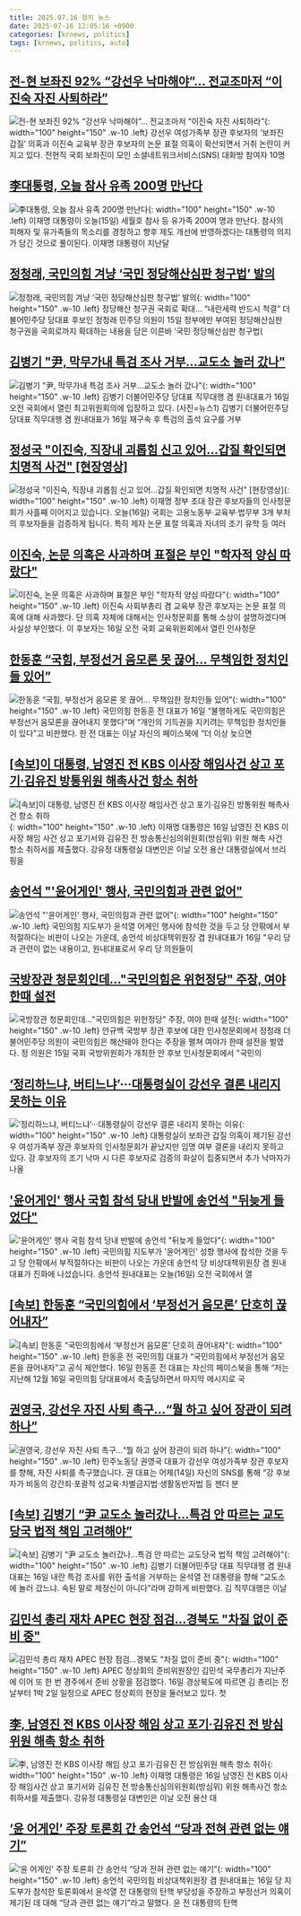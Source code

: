 ```yaml
---
title: 2025.07.16 정치 뉴스
date: 2025-07-16 12:05:16 +0900
categories: [krnews, politics]
tags: [krnews, politics, auto]
---
```

## [전-현 보좌진 92% “강선우 낙마해야”… 전교조마저 “이진숙 자진 사퇴하라”](https://n.news.naver.com/mnews/article/020/0003648244)

![전-현 보좌진 92% “강선우 낙마해야”… 전교조마저 “이진숙 자진 사퇴하라”](https://mimgnews.pstatic.net/image/origin/020/2025/07/16/3648244.jpg?type=nf220_150){: width="100" height="150" .w-10 .left}
강선우 여성가족부 장관 후보자의 ‘보좌진 갑질’ 의혹과 이진숙 교육부 장관 후보자의 논문 표절 의혹이 확산되면서 거취 논란이 커지고 있다. 전현직 국회 보좌진이 모인 소셜네트워크서비스(SNS) 대화방 참여자 10명

## [李대통령, 오늘 참사 유족 200명 만난다](https://n.news.naver.com/mnews/article/018/0006066532)

![李대통령, 오늘 참사 유족 200명 만난다](https://mimgnews.pstatic.net/image/origin/018/2025/07/16/6066532.jpg?type=nf220_150){: width="100" height="150" .w-10 .left}
이재명 대통령이 오늘(15일) 세월호 참사 등 유가족 200여 명과 만난다. 참사의 피해자 및 유가족들의 목소리를 경청하고 향후 제도 개선에 반영하겠다는 대통령의 의지가 담긴 것으로 풀이된다. 이재명 대통령이 지난달

## [정청래, 국민의힘 겨냥 ‘국민 정당해산심판 청구법’ 발의](https://n.news.naver.com/mnews/article/366/0001092822)

![정청래, 국민의힘 겨냥 ‘국민 정당해산심판 청구법’ 발의](https://mimgnews.pstatic.net/image/origin/366/2025/07/15/1092822.jpg?type=nf220_150){: width="100" height="150" .w-10 .left}
정당해산 청구권 국회로 확대… “내란세력 반드시 척결” 더불어민주당 당대표 후보인 정청래 민주당 의원이 15일 정부에만 부여된 정당해산심판 청구권을 국회로까지 확대하는 내용을 담은 이른바 ‘국민 정당해산심판 청구법(

## [김병기 "尹, 막무가내 특검 조사 거부…교도소 놀러 갔나"](https://n.news.naver.com/mnews/article/018/0006066755)

![김병기 "尹, 막무가내 특검 조사 거부…교도소 놀러 갔나"](https://mimgnews.pstatic.net/image/origin/018/2025/07/16/6066755.jpg?type=nf220_150){: width="100" height="150" .w-10 .left}
김병기 더불어민주당 당대표 직무대행 겸 원내대표가 16일 오전 국회에서 열린 최고위원회의에 입장하고 있다. (사진=뉴스1) 김병기 더불어민주당 당대표 직무대행 겸 원내대표가 16일 재구속 후 특검의 출석 요구를 거부

## [정성국 "이진숙, 직장내 괴롭힘 신고 있어…갑질 확인되면 치명적 사건" [현장영상]](https://n.news.naver.com/mnews/article/437/0000448751)

![정성국 "이진숙, 직장내 괴롭힘 신고 있어…갑질 확인되면 치명적 사건" [현장영상]](https://mimgnews.pstatic.net/image/origin/437/2025/07/16/448751.jpg?type=nf220_150){: width="100" height="150" .w-10 .left}
이재명 정부 초대 장관 후보자들의 인사청문회가 사흘째 이어지고 있습니다. 오늘(16일) 국회는 고용노동부·교육부·법무부 3개 부처의 후보자들을 검증하게 됩니다. 특히 제자 논문 표절 의혹과 자녀의 조기 유학 등 여러

## [이진숙, 논문 의혹은 사과하며 표절은 부인 "학자적 양심 따랐다"](https://n.news.naver.com/mnews/article/003/0013365507)

![이진숙, 논문 의혹은 사과하며 표절은 부인 "학자적 양심 따랐다"](https://mimgnews.pstatic.net/image/origin/003/2025/07/16/13365507.jpg?type=nf220_150){: width="100" height="150" .w-10 .left}
이진숙 사회부총리 겸 교육부 장관 후보자는 논문 표절 의혹에 대해 사과했다. 단 의혹 자체에 대해서는 인사청문회를 통해 소상이 설명하겠다며 사실상 부인했다. 이 후보자는 16일 오전 국회 교육위원회에서 열린 인사청문

## [한동훈 “국힘, 부정선거 음모론 못 끊어… 무책임한 정치인들 있어”](https://n.news.naver.com/mnews/article/020/0003648309)

![한동훈 “국힘, 부정선거 음모론 못 끊어… 무책임한 정치인들 있어”](https://mimgnews.pstatic.net/image/origin/020/2025/07/16/3648309.jpg?type=nf220_150){: width="100" height="150" .w-10 .left}
국민의힘 한동훈 전 대표가 16일 “불행하게도 국민의힘은 부정선거 음모론을 끊어내지 못했다”며 “개인의 기득권을 지키려는 무책임한 정치인들이 있다”고 비판했다. 한 전 대표는 이날 자신의 페이스북에 “더 이상 늦으면

## [[속보]이 대통령, 남영진 전 KBS 이사장 해임사건 상고 포기·김유진 방통위원 해촉사건 항소 취하](https://n.news.naver.com/mnews/article/023/0003917381)

![[속보]이 대통령, 남영진 전 KBS 이사장 해임사건 상고 포기·김유진 방통위원 해촉사건 항소 취하](https://mimgnews.pstatic.net/image/origin/023/2025/07/16/3917381.jpg?type=nf220_150){: width="100" height="150" .w-10 .left}
이재명 대통령은 16일 남영진 전 KBS 이사장 해임 사건 상고 포기서와 김유진 전 방송통신심의위원회(방심위) 위원 해촉 사건 항소 취하서를 제출했다. 강유정 대통령실 대변인은 이날 오전 용산 대통령실에서 브리핑을

## [송언석 "'윤어게인' 행사, 국민의힘과 관련 없어"](https://n.news.naver.com/mnews/article/031/0000949110)

![송언석 "'윤어게인' 행사, 국민의힘과 관련 없어"](https://mimgnews.pstatic.net/image/origin/031/2025/07/16/949110.jpg?type=nf220_150){: width="100" height="150" .w-10 .left}
국민의힘 지도부가 윤석열 어게인 행사에 참석한 것을 두고 당 안팎에서 부적절하다는 비판이 나오는 가운데, 송언석 비상대책위원장 겸 원내대표가 16일 "우리 당과 관련이 없는 내용이고, 원내대표로서 우리 당 의원들이

## [국방장관 청문회인데…"국민의힘은 위헌정당" 주장, 여야 한때 설전](https://n.news.naver.com/mnews/article/008/0005221861)

![국방장관 청문회인데…"국민의힘은 위헌정당" 주장, 여야 한때 설전](https://mimgnews.pstatic.net/image/origin/008/2025/07/15/5221861.jpg?type=nf220_150){: width="100" height="150" .w-10 .left}
안규백 국방부 장관 후보에 대한 인사청문회에서 정청래 더불어민주당 의원이 국민의힘은 해산돼야 한다는 주장을 펼쳐 여야가 한때 설전을 벌였다. 정 의원은 15일 국회 국방위원회가 개최한 안 후보 인사청문회에서 "국민의

## [‘정리하느냐, 버티느냐’···대통령실이 강선우 결론 내리지 못하는 이유](https://n.news.naver.com/mnews/article/032/0003382898)

![‘정리하느냐, 버티느냐’···대통령실이 강선우 결론 내리지 못하는 이유](https://mimgnews.pstatic.net/image/origin/032/2025/07/15/3382898.jpg?type=nf220_150){: width="100" height="150" .w-10 .left}
대통령실이 보좌관 갑질 의혹이 제기된 강선우 여성가족부 장관 후보자의 인사청문회가 끝났지만 임명 여부 결론을 내리지 못하고 있다. 강 후보자의 조기 낙마 시 다른 후보자로 검증의 화살이 집중되면서 추가 낙마자가 나올

## ['윤어게인' 행사 국힘 참석 당내 반발에 송언석 "뒤늦게  들었다"](https://n.news.naver.com/mnews/article/661/0000058472)

!['윤어게인' 행사 국힘 참석 당내 반발에 송언석 "뒤늦게  들었다"](https://mimgnews.pstatic.net/image/origin/661/2025/07/16/58472.jpg?type=nf220_150){: width="100" height="150" .w-10 .left}
국민의힘 지도부가 '윤어게인' 성향 행사에 참석한 것을 두고 당 안팎에서 부적절하다는 비판이 나오는 가운데 송언석 당 비상대책위원장 겸 원내대표가 진화에 나섰습니다. 송언석 원내대표는 오늘(16일) 오전 국회에서 열

## [[속보] 한동훈 “국민의힘에서 ‘부정선거 음모론’ 단호히 끊어내자”](https://n.news.naver.com/mnews/article/029/0002968524)

![[속보] 한동훈 “국민의힘에서 ‘부정선거 음모론’ 단호히 끊어내자”](https://mimgnews.pstatic.net/image/origin/029/2025/07/16/2968524.jpg?type=nf220_150){: width="100" height="150" .w-10 .left}
한동훈 전 국민의힘 대표가 “국민의힘에서 부정선거 음모론을 끊어내자”고 공식 제안했다. 16일 한동훈 전 대표는 자신의 페이스북을 통해 “저는 지난해 12월 16일 국민의힘 당대표에서 축출당하면서 마지막 메시지로 국

## [권영국, 강선우 자진 사퇴 촉구…“뭘 하고 싶어 장관이 되려 하나”](https://n.news.naver.com/mnews/article/056/0011989576)

![권영국, 강선우 자진 사퇴 촉구…“뭘 하고 싶어 장관이 되려 하나”](https://mimgnews.pstatic.net/image/origin/056/2025/07/15/11989576.jpg?type=nf220_150){: width="100" height="150" .w-10 .left}
민주노동당 권영국 대표가 강선우 여성가족부 장관 후보자를 향해, 자진 사퇴를 촉구했습니다. 권 대표는 어제(14일) 자신의 SNS를 통해 “강 후보자가 비동의 강간죄·포괄적 성교육·차별금지법·생활동반자법 등 젠더 분

## [[속보] 김병기 “尹 교도소 놀러갔나…특검 안 따르는 교도당국 법적 책임 고려해야”](https://n.news.naver.com/mnews/article/029/0002968498)

![[속보] 김병기 “尹 교도소 놀러갔나…특검 안 따르는 교도당국 법적 책임 고려해야”](https://mimgnews.pstatic.net/image/origin/029/2025/07/16/2968498.jpg?type=nf220_150){: width="100" height="150" .w-10 .left}
김병기 더불어민주당 대표 직무대행 겸 원내대표는 16일 내란 특검 조사를 위한 출석을 거부하는 윤석열 전 대통령을 향해 “교도소에 놀러 갔느냐. 속된 말로 제정신이 아니다”라며 강하게 비판했다. 김 직무대행은 이날

## [김민석 총리 재차 APEC 현장 점검…경북도 "차질 없이 준비 중"](https://n.news.naver.com/mnews/article/079/0004045318)

![김민석 총리 재차 APEC 현장 점검…경북도 "차질 없이 준비 중"](https://mimgnews.pstatic.net/image/origin/079/2025/07/16/4045318.jpg?type=nf220_150){: width="100" height="150" .w-10 .left}
APEC 정상회의 준비위원장인 김민석 국무총리가 지난주에 이어 또 한 번 경주에서 준비 상황을 점검했다. 16일 경상북도에 따르면 김 총리는 전날부터 1박 2일 일정으로 APEC 정상회의 현장을 둘러보고 있다. 첫

## [李, 남영진 전 KBS 이사장 해임 상고 포기·김유진 전 방심위원 해촉 항소 취하](https://n.news.naver.com/mnews/article/003/0013365669)

![李, 남영진 전 KBS 이사장 해임 상고 포기·김유진 전 방심위원 해촉 항소 취하](https://mimgnews.pstatic.net/image/origin/003/2025/07/16/13365669.jpg?type=nf220_150){: width="100" height="150" .w-10 .left}
이재명 대통령은 16일 남영진 전 KBS 이사장 해임사건 상고 포기서와 김유진 전 방송통신심의위원회(방심위) 위원 해촉사건 항소 취하서를 제출했다. 강유정 대통령실 대변인은 이날 오전 용산 대

## [‘윤 어게인’ 주장 토론회 간 송언석 “당과 전혀 관련 없는 얘기”](https://n.news.naver.com/mnews/article/028/0002756217)

![‘윤 어게인’ 주장 토론회 간 송언석 “당과 전혀 관련 없는 얘기”](https://mimgnews.pstatic.net/image/origin/028/2025/07/16/2756217.jpg?type=nf220_150){: width="100" height="150" .w-10 .left}
송언석 국민의힘 비상대책위원장 겸 원내대표는 16일 당 지도부가 참석한 토론회에서 윤석열 전 대통령의 탄핵 부당성을 주장하고 부정선거 의혹이 제기된 데 대해 “당과 관련 없는 얘기”라고 말했다. 윤 전 대통령의 탄핵

